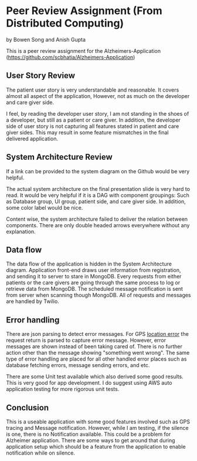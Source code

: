 # Peer Review Assignment (From Distributed Computing) 
by Bowen Song and Anish Gupta

 This is a peer review assignment for the Alzheimers-Application
 (https://github.com/scbhatia/Alzheimers-Application)
## User Story Review
The patient user story is very understandable and reasonable. It covers almost all aspect of the application, However, not as much on the developer and care giver side.

I feel, by reading the developer user story, I am not standing in the shoes of a developer, but still as a patient or care giver. In addition, the developer side of user story is not capturing all features stated in patient and care giver sides. This may result in some feature mismatches in the final delivered application.  

## System Architecture Review
If a link can be provided to the system diagram on the Github would be very helpful. 

The actual system architecture on the final presentation slide is very hard to read. It would be very helpful if it is a DAG with component groupings: Such as Database group, UI group, patient side, and care giver side. In addition, some color label would be nice.

Content wise, the system architecture failed to deliver the relation between components. There are only double headed arrows everywhere without any explanation. 
## Data flow
The data flow of the application is hidden in the System Architecture diagram. Application front-end draws user information from registration, and sending it to server to stare in MongoDB. Every requests from either patients or the care givers are going through the same process to log or retrieve data from MongoDB. The scheduled message notification is sent from server when scanning though MongoDB. All of requests and messages are handled by Twilio.

## Error handling 
There are json parsing to detect error messages. For GPS [location error](https://github.com/scbhatia/Alzheimers-Application/blob/master/Backend/AlzCare/server.js#L278) the request return is parsed to capture error message. However, error messages are shown instead of been taking cared of. There is no further action other than the message showing "something went wrong". The same type of error handling are placed for all other handled error places such as database fetching errors, message sending errors, and etc. 

There are some Unit test available which also derived some good results. This is very good for app development. I do suggest using AWS auto application testing for more rigorous unit tests. 

## Conclusion
This is a useable application with some good features involved such as GPS tracing and Message notification. However, while I am testing, if the silence is one, there is no Notification available. This could be a problem for Alzheimer application. There are some ways to get around that during application setup which should be a feature from the application to enable notification while on silence.  